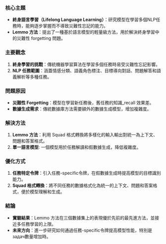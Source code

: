 ### 核心主題
- **終身語言學習（Lifelong Language Learning）**：研究模型在學習多個NLP任務時，能夠逐步掌握而不導致災難性忘記的能力。
- **Lemmo 方法**：提出了一種基於語言模型的輕量級方法，用於解決終身學習中的災難性 forgetting 問題。


### 主要觀念
1. **終身學習的挑戰**：傳統機器學習算法在學習多個任務時易受災難性忘記影響。
2. **NLP 任務範圍**：涵蓋情感分類、語義角色標注、目標導向對話、問題解答和語義解析等多種任務。


### 問題原因
- **災難性 Forgetting**：模型在學習新任務後，舊任務的知識_recall 效果差。
- **數據生成需求**：傳統數據庫方法需要額外的數據生成模型，增加複雜度。


### 解決方法
1. **Lemmo 方法**：利用 Squad 格式轉換將多樣化的輸入輸出對統一為上下文、問題和答案格式。
2. **單一語言模型**: 一個模型用於任務解讀和假數據生成，降低複雜度。


### 優化方式
1. **任務特定令牌**：引入任務-specific令牌，在假數據生成時提高模型的目標識別能力。
2. **Squad 格式轉換**：將不同任務的數據格式化為統一的上下文、問題和答案格式，便於模型理解和生成。


### 結論
- **實驗結果**：Lemmo 方法在三個數據集上的表現優於先前的最先進方法，並接近多任務學習的上限。
- **未來方向**：進一步研究如何通過任務-specific令牌提高模型性能，特別是 задач數量增加時。